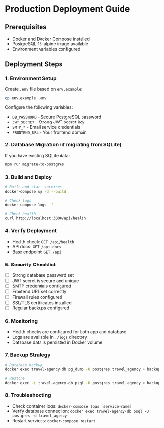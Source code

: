 # Production Deployment Guide

## Prerequisites

- Docker and Docker Compose installed
- PostgreSQL 15-alpine image available
- Environment variables configured

## Deployment Steps

### 1. Environment Setup

Create `.env` file based on `env.example`:

```bash
cp env.example .env
```

Configure the following variables:
- `DB_PASSWORD` - Secure PostgreSQL password
- `JWT_SECRET` - Strong JWT secret key
- `SMTP_*` - Email service credentials
- `FRONTEND_URL` - Your frontend domain

### 2. Database Migration (if migrating from SQLite)

If you have existing SQLite data:

```bash
npm run migrate-to-postgres
```

### 3. Build and Deploy

```bash
# Build and start services
docker-compose up -d --build

# Check logs
docker-compose logs -f

# Check health
curl http://localhost:3000/api/health
```

### 4. Verify Deployment

- Health check: `GET /api/health`
- API docs: `GET /api-docs`
- Base endpoint: `GET /api`

### 5. Security Checklist

- [ ] Strong database password set
- [ ] JWT secret is secure and unique
- [ ] SMTP credentials configured
- [ ] Frontend URL set correctly
- [ ] Firewall rules configured
- [ ] SSL/TLS certificates installed
- [ ] Regular backups configured

### 6. Monitoring

- Health checks are configured for both app and database
- Logs are available in `./logs` directory
- Database data is persisted in Docker volume

### 7. Backup Strategy

```bash
# Database backup
docker exec travel-agency-db pg_dump -U postgres travel_agency > backup.sql

# Restore
docker exec -i travel-agency-db psql -U postgres travel_agency < backup.sql
```

### 8. Troubleshooting

- Check container logs: `docker-compose logs [service-name]`
- Verify database connection: `docker exec travel-agency-db psql -U postgres -d travel_agency`
- Restart services: `docker-compose restart` 